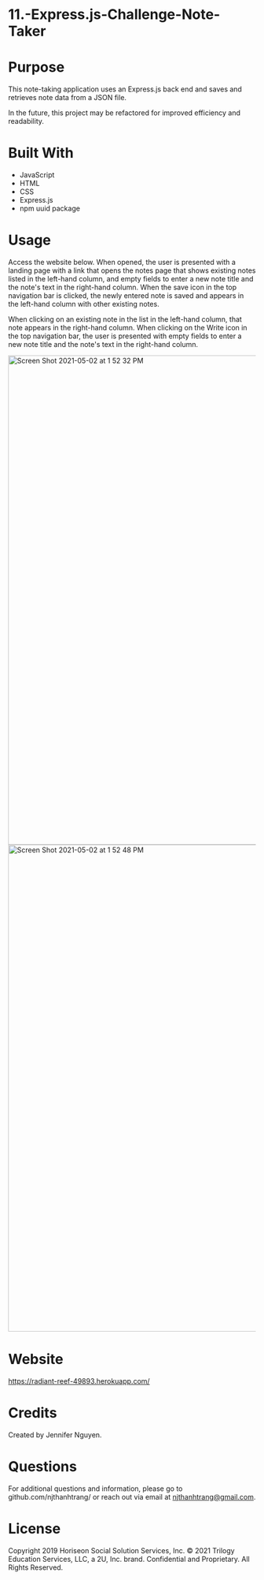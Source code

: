 # 11.-Express.js-Challenge-Note-Taker

# Purpose
This note-taking application uses an Express.js back end and saves and retrieves note data from a JSON file.

In the future, this project may be refactored for improved efficiency and readability.

# Built With
* JavaScript
* HTML
* CSS
* Express.js
* npm uuid package

# Usage
Access the website below. When opened, the user is presented with a landing page with a link that opens the notes page that shows existing notes listed in the left-hand column, and empty fields to enter a new note title and the note's text in the right-hand column. When the save icon in the top navigation bar is clicked, the newly entered note is saved and appears in the left-hand column with other existing notes.

When clicking on an existing note in the list in the left-hand column, that note appears in the right-hand column. When clicking on the Write icon in the top navigation bar, the user is presented with empty fields to enter a new note title and the note's text in the right-hand column.

<img width="993" alt="Screen Shot 2021-05-02 at 1 52 32 PM" src="https://user-images.githubusercontent.com/77700824/116828905-83b2c380-ab56-11eb-99b7-8c25cb3e04c8.png">
<img width="988" alt="Screen Shot 2021-05-02 at 1 52 48 PM" src="https://user-images.githubusercontent.com/77700824/116828907-857c8700-ab56-11eb-9e64-5ed289eda8cb.png">

# Website
https://radiant-reef-49893.herokuapp.com/

# Credits
Created by Jennifer Nguyen.

# Questions
For additional questions and information, please go to github.com/njthanhtrang/
or reach out via email at njthanhtrang@gmail.com.

# License
Copyright 2019 Horiseon Social Solution Services, Inc.
© 2021 Trilogy Education Services, LLC, a 2U, Inc. brand. Confidential and Proprietary. All Rights Reserved.

